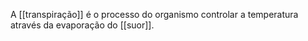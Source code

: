 A [[transpiração]] é o processo do organismo controlar a temperatura através da evaporação do [[suor]].